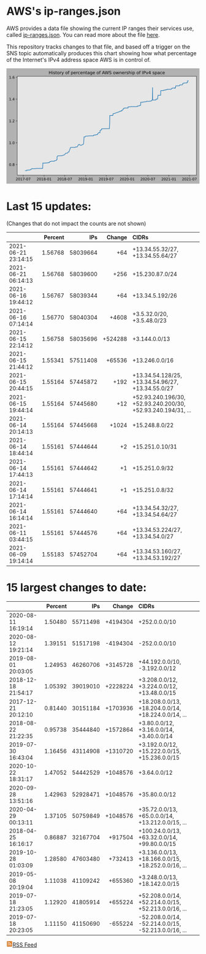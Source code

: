 # AWS's ip-ranges.json

AWS provides a data file showing the current IP ranges their
services use, called [ip-ranges.json](https://ip-ranges.amazonaws.com/ip-ranges.json).  You 
can read more about the file [here](https://docs.aws.amazon.com/general/latest/gr/aws-ip-ranges.html).

This repository tracks changes to that file, and based off a trigger on the SNS topic 
automatically produces this chart showing how what percentage of the Internet's IPv4 
address space AWS is in control of.

![History of AWS](history_count.svg)

# Last 15 updates:

(Changes that do not impact the counts are not shown)

| | Percent | IPs | Change | CIDRs |
| :--- | ---: | ---: | ---: | :--- |
| 2021-06-21 23:14:15 | 1.56768 | 58039664 | +64 | +13.34.55.32/27, +13.34.55.64/27 |
| 2021-06-21 06:14:13 | 1.56768 | 58039600 | +256 | +15.230.87.0/24 |
| 2021-06-16 19:44:12 | 1.56767 | 58039344 | +64 | +13.34.5.192/26 |
| 2021-06-16 07:14:14 | 1.56770 | 58040304 | +4608 | +3.5.32.0/20, +3.5.48.0/23 |
| 2021-06-15 22:14:12 | 1.56758 | 58035696 | +524288 | +3.144.0.0/13 |
| 2021-06-15 21:44:12 | 1.55341 | 57511408 | +65536 | +13.246.0.0/16 |
| 2021-06-15 20:44:15 | 1.55164 | 57445872 | +192 | +13.34.54.128/25, +13.34.54.96/27, +13.34.55.0/27 |
| 2021-06-15 19:44:14 | 1.55164 | 57445680 | +12 | +52.93.240.196/30, +52.93.240.200/30, +52.93.240.194/31, ... |
| 2021-06-14 20:14:13 | 1.55164 | 57445668 | +1024 | +15.248.8.0/22 |
| 2021-06-14 18:44:14 | 1.55161 | 57444644 | +2 | +15.251.0.10/31 |
| 2021-06-14 17:44:13 | 1.55161 | 57444642 | +1 | +15.251.0.9/32 |
| 2021-06-14 17:14:14 | 1.55161 | 57444641 | +1 | +15.251.0.8/32 |
| 2021-06-14 16:14:14 | 1.55161 | 57444640 | +64 | +13.34.54.32/27, +13.34.54.64/27 |
| 2021-06-11 03:44:15 | 1.55161 | 57444576 | +64 | +13.34.53.224/27, +13.34.54.0/27 |
| 2021-06-09 19:14:14 | 1.55183 | 57452704 | +64 | +13.34.53.160/27, +13.34.53.192/27 |


# 15 largest changes to date:

| | Percent | IPs | Change | CIDRs |
| :--- | ---: | ---: | ---: | :--- |
| 2020-08-11 16:19:14 | 1.50480 | 55711498 | +4194304 | +252.0.0.0/10 |
| 2020-08-12 19:21:14 | 1.39151 | 51517198 | -4194304 | -252.0.0.0/10 |
| 2019-08-01 20:03:05 | 1.24953 | 46260706 | +3145728 | +44.192.0.0/10, -3.192.0.0/12 |
| 2018-12-18 21:54:17 | 1.05392 | 39019010 | +2228224 | +3.208.0.0/12, +3.224.0.0/12, +13.48.0.0/15 |
| 2017-12-21 20:12:10 | 0.81440 | 30151184 | +1703936 | +18.208.0.0/13, +18.204.0.0/14, +18.224.0.0/14, ... |
| 2018-08-22 21:22:35 | 0.95738 | 35444840 | +1572864 | +3.80.0.0/12, +3.16.0.0/14, +3.40.0.0/14 |
| 2019-07-30 16:43:04 | 1.16456 | 43114908 | +1310720 | +3.192.0.0/12, +15.222.0.0/15, +15.236.0.0/15 |
| 2020-10-22 18:31:17 | 1.47052 | 54442529 | +1048576 | +3.64.0.0/12 |
| 2020-09-28 13:51:16 | 1.42963 | 52928471 | +1048576 | +35.80.0.0/12 |
| 2020-04-29 00:13:11 | 1.37105 | 50759849 | +1048576 | +35.72.0.0/13, +65.0.0.0/14, +13.212.0.0/15, ... |
| 2018-04-25 16:16:17 | 0.86887 | 32167704 | +917504 | +100.24.0.0/13, +63.32.0.0/14, +99.80.0.0/15 |
| 2019-10-28 01:03:09 | 1.28580 | 47603480 | +732413 | +3.136.0.0/13, +18.166.0.0/15, +18.252.0.0/16, ... |
| 2019-05-08 20:19:04 | 1.11038 | 41109242 | +655360 | +3.248.0.0/13, +18.142.0.0/15 |
| 2019-07-18 21:23:05 | 1.12920 | 41805914 | +655224 | +52.208.0.0/14, +52.214.0.0/15, +52.213.0.0/16, ... |
| 2019-07-18 20:23:05 | 1.11150 | 41150690 | -655224 | -52.208.0.0/14, -52.214.0.0/15, -52.213.0.0/16, ... |


[![RSS Icon](rss-icon.png)RSS Feed](https://raw.githubusercontent.com/seligman/aws-ip-ranges/master/rss.xml)
